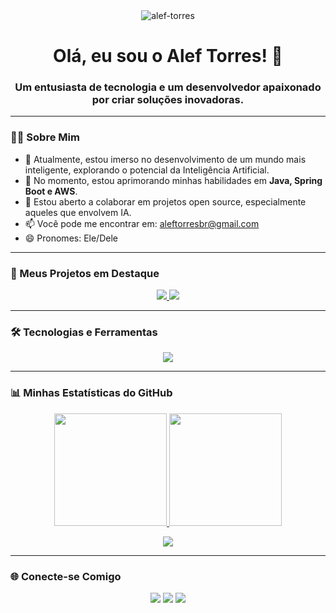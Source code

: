 <div align="center">
<img src="https://komarev.com/ghpvc/?username=alef-torres&label=PROFILE+VIEWS&color=blue&style=for-the-badge" alt="alef-torres"/>
</div>

<div align="center">

# Olá, eu sou o Alef Torres! 👋

### Um entusiasta de tecnologia e um desenvolvedor apaixonado por criar soluções inovadoras.

</div>

---

### 👨‍💻 Sobre Mim

- 🔭 Atualmente, estou imerso no desenvolvimento de um mundo mais inteligente, explorando o potencial da Inteligência Artificial.
- 🌱 No momento, estou aprimorando minhas habilidades em **Java, Spring Boot e AWS**.
- 👯 Estou aberto a colaborar em projetos open source, especialmente aqueles que envolvem IA.
- 📫 Você pode me encontrar em: [aleftorresbr@gmail.com](mailto:aleftorresbr@gmail.com)
- 😄 Pronomes: Ele/Dele

---

### 🚀 Meus Projetos em Destaque

<div align="center">
  <a href="https://github.com/alef-torres/Spring-ia-Ask-Recipe-Img">
    <img src="https://github-readme-stats.vercel.app/api/pin/?username=alef-torres&repo=Spring-ia-Ask-Recipe-Img&theme=dracula" />
  </a>
  <a href="https://github.com/alef-torres/Aplicacao-de-gestao-alunos-cursos">
    <img src="https://github-readme-stats.vercel.app/api/pin/?username=alef-torres&repo=Aplicacao-de-gestao-alunos-cursos&theme=dracula" />
  </a>
</div>

---

### 🛠️ Tecnologias e Ferramentas

<p align="center">
  <a href="https://skillicons.dev">
    <img src="https://skillicons.dev/icons?i=java,javascript,html,css,cs,shaderlab,spring,mysql,postgres,git,docker,aws,linux,idea&perline=7" />
  </a>
</p>

---

### 📊 Minhas Estatísticas do GitHub

<p align="center">
  <a href="https://github.com/alef-torres">
    <img height="180em" src="https://github-readme-stats.vercel.app/api?username=alef-torres&show_icons=true&theme=dracula&include_all_commits=true&count_private=true" />
    <img height="180em" src="https://github-readme-stats.vercel.app/api/top-langs/?username=alef-torres&layout=compact&langs_count=7&theme=dracula" />
  </a>
</p>

<p align="center">
  <a href="https://github.com/alef-torres">
    <img src="https://github-readme-streak-stats.herokuapp.com/?user=alef-torres&theme=dracula" />
  </a>
</p>

---

### 🌐 Conecte-se Comigo

<p align="center">
<a href="https://www.linkedin.com/in/alefstrogulski/" target="_blank"><img src="https://img.shields.io/badge/-LinkedIn-%230077B5?style=for-the-badge&logo=linkedin&logoColor=white" target="_blank"></a>
<a href="https://twitter.com/[SEU_USUARIO_TWITTER]" target="_blank"><img src="https://img.shields.io/badge/-Twitter-%231DA1F2?style=for-the-badge&logo=twitter&logoColor=white" target="_blank"></a>
<a href="mailto:aleftorresbr@gmail.com" target="_blank"><img src="https://img.shields.io/badge/-Gmail-%23D14836?style=for-the-badge&logo=gmail&logoColor=white" target="_blank"></a>
</p>
